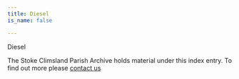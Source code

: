 ```yaml
---
title: Diesel
is_name: false

---
```


Diesel


The Stoke Climsland Parish Archive holds material under this index entry. To find out more please [contact us](/contact/)
